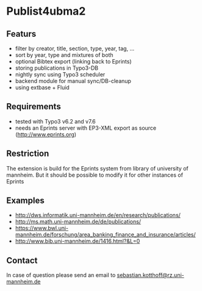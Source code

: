 # Publist4ubma2

## Featurs
- filter by creator, title, section, type, year, tag, ...
- sort by year, type and mixtures of both
- optional Bibtex export (linking back to Eprints)
- storing publications in Typo3-DB
- nightly sync using Typo3 scheduler
- backend module for manual sync/DB-cleanup
- using extbase + Fluid

## Requirements
- tested with Typo3 v6.2 and v7.6
- needs an Eprints server with EP3-XML export as source (http://www.eprints.org)

## Restriction
The extension is build for the Eprints system from library of university of mannheim.
But it should be possible to modify it for other instances of Eprints

## Examples
- http://dws.informatik.uni-mannheim.de/en/research/publications/
- http://ms.math.uni-mannheim.de/de/publications/
- https://www.bwl.uni-mannheim.de/forschung/area_banking_finance_and_insurance/articles/
- http://www.bib.uni-mannheim.de/1416.html?&L=0

## Contact
In case of question please send an email to sebastian.kotthoff@rz.uni-mannheim.de